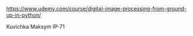 https://www.udemy.com/course/digital-image-processing-from-ground-up-in-python/

Kuvichka Maksym IP-71
